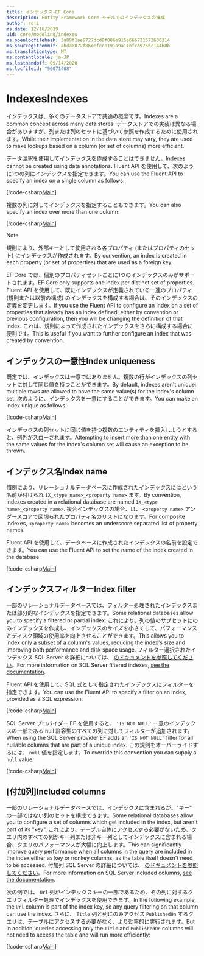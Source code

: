 ```yaml
---
title: インデックス-EF Core
description: Entity Framework Core モデルでのインデックスの構成
author: roji
ms.date: 12/16/2019
uid: core/modeling/indexes
ms.openlocfilehash: 3a89f1ae9727dcd8f086e915e666721572636314
ms.sourcegitcommit: abda0872f86eefeca191a9a11bfca976bc14468b
ms.translationtype: MT
ms.contentlocale: ja-JP
ms.lasthandoff: 09/14/2020
ms.locfileid: "90071408"
---
```

# <a name="indexes"></a><span data-ttu-id="410ef-103">Indexes</span><span class="sxs-lookup"><span data-stu-id="410ef-103">Indexes</span></span>

<span data-ttu-id="410ef-104">インデックスは、多くのデータストアで共通の概念です。</span><span class="sxs-lookup"><span data-stu-id="410ef-104">Indexes are a common concept across many data stores.</span></span> <span data-ttu-id="410ef-105">データストアでの実装は異なる場合がありますが、列または列のセットに基づいて参照を作成するために使用されます。</span><span class="sxs-lookup"><span data-stu-id="410ef-105">While their implementation in the data store may vary, they are used to make lookups based on a column (or set of columns) more efficient.</span></span>

<span data-ttu-id="410ef-106">データ注釈を使用してインデックスを作成することはできません。</span><span class="sxs-lookup"><span data-stu-id="410ef-106">Indexes cannot be created using data annotations.</span></span> <span data-ttu-id="410ef-107">Fluent API を使用して、次のように1つの列にインデックスを指定できます。</span><span class="sxs-lookup"><span data-stu-id="410ef-107">You can use the Fluent API to specify an index on a single column as follows:</span></span>

[!code-csharp[Main](../../../samples/core/Modeling/FluentAPI/Index.cs?name=Index&highlight=4)]

<span data-ttu-id="410ef-108">複数の列に対してインデックスを指定することもできます。</span><span class="sxs-lookup"><span data-stu-id="410ef-108">You can also specify an index over more than one column:</span></span>

[!code-csharp[Main](../../../samples/core/Modeling/FluentAPI/IndexComposite.cs?name=Composite&highlight=4)]

> [!NOTE]
> <span data-ttu-id="410ef-109">規則により、外部キーとして使用される各プロパティ (またはプロパティのセット) にインデックスが作成されます。</span><span class="sxs-lookup"><span data-stu-id="410ef-109">By convention, an index is created in each property (or set of properties) that are used as a foreign key.</span></span>
>
> <span data-ttu-id="410ef-110">EF Core では、個別のプロパティセットごとに1つのインデックスのみがサポートされます。</span><span class="sxs-lookup"><span data-stu-id="410ef-110">EF Core only supports one index per distinct set of properties.</span></span> <span data-ttu-id="410ef-111">Fluent API を使用して、既にインデックスが定義されている一連のプロパティ (規則または以前の構成) のインデックスを構成する場合は、そのインデックスの定義を変更します。</span><span class="sxs-lookup"><span data-stu-id="410ef-111">If you use the Fluent API to configure an index on a set of properties that already has an index defined, either by convention or previous configuration, then you will be changing the definition of that index.</span></span> <span data-ttu-id="410ef-112">これは、規則によって作成されたインデックスをさらに構成する場合に便利です。</span><span class="sxs-lookup"><span data-stu-id="410ef-112">This is useful if you want to further configure an index that was created by convention.</span></span>

## <a name="index-uniqueness"></a><span data-ttu-id="410ef-113">インデックスの一意性</span><span class="sxs-lookup"><span data-stu-id="410ef-113">Index uniqueness</span></span>

<span data-ttu-id="410ef-114">既定では、インデックスは一意ではありません。複数の行がインデックスの列セットに対して同じ値を持つことができます。</span><span class="sxs-lookup"><span data-stu-id="410ef-114">By default, indexes aren't unique: multiple rows are allowed to have the same value(s) for the index's column set.</span></span> <span data-ttu-id="410ef-115">次のように、インデックスを一意にすることができます。</span><span class="sxs-lookup"><span data-stu-id="410ef-115">You can make an index unique as follows:</span></span>

[!code-csharp[Main](../../../samples/core/Modeling/FluentAPI/IndexUnique.cs?name=IndexUnique&highlight=5)]

<span data-ttu-id="410ef-116">インデックスの列セットに同じ値を持つ複数のエンティティを挿入しようとすると、例外がスローされます。</span><span class="sxs-lookup"><span data-stu-id="410ef-116">Attempting to insert more than one entity with the same values for the index's column set will cause an exception to be thrown.</span></span>

## <a name="index-name"></a><span data-ttu-id="410ef-117">インデックス名</span><span class="sxs-lookup"><span data-stu-id="410ef-117">Index name</span></span>

<span data-ttu-id="410ef-118">慣例により、リレーショナルデータベースに作成されたインデックスにはという名前が付けられ `IX_<type name>_<property name>` ます。</span><span class="sxs-lookup"><span data-stu-id="410ef-118">By convention, indexes created in a relational database are named `IX_<type name>_<property name>`.</span></span> <span data-ttu-id="410ef-119">複合インデックスの場合、は、 `<property name>` アンダースコアで区切られたプロパティ名のリストになります。</span><span class="sxs-lookup"><span data-stu-id="410ef-119">For composite indexes, `<property name>` becomes an underscore separated list of property names.</span></span>

<span data-ttu-id="410ef-120">Fluent API を使用して、データベースに作成されたインデックスの名前を設定できます。</span><span class="sxs-lookup"><span data-stu-id="410ef-120">You can use the Fluent API to set the name of the index created in the database:</span></span>

[!code-csharp[Main](../../../samples/core/Modeling/FluentAPI/IndexName.cs?name=IndexName&highlight=5)]

## <a name="index-filter"></a><span data-ttu-id="410ef-121">インデックスフィルター</span><span class="sxs-lookup"><span data-stu-id="410ef-121">Index filter</span></span>

<span data-ttu-id="410ef-122">一部のリレーショナルデータベースでは、フィルター処理されたインデックスまたは部分的なインデックスを指定できます。</span><span class="sxs-lookup"><span data-stu-id="410ef-122">Some relational databases allow you to specify a filtered or partial index.</span></span> <span data-ttu-id="410ef-123">これにより、列の値のサブセットにのみインデックスを作成し、インデックスのサイズを小さくして、パフォーマンスとディスク領域の使用率を向上させることができます。</span><span class="sxs-lookup"><span data-stu-id="410ef-123">This allows you to index only a subset of a column's values, reducing the index's size and improving both performance and disk space usage.</span></span> <span data-ttu-id="410ef-124">フィルター選択されたインデックス SQL Server の詳細については、 [のドキュメントを参照してください](/sql/relational-databases/indexes/create-filtered-indexes)。</span><span class="sxs-lookup"><span data-stu-id="410ef-124">For more information on SQL Server filtered indexes, [see the documentation](/sql/relational-databases/indexes/create-filtered-indexes).</span></span>

<span data-ttu-id="410ef-125">Fluent API を使用して、SQL 式として指定されたインデックスにフィルターを指定できます。</span><span class="sxs-lookup"><span data-stu-id="410ef-125">You can use the Fluent API to specify a filter on an index, provided as a SQL expression:</span></span>

[!code-csharp[Main](../../../samples/core/Modeling/FluentAPI/IndexFilter.cs?name=IndexFilter&highlight=5)]

<span data-ttu-id="410ef-126">SQL Server プロバイダー EF を使用すると、 `'IS NOT NULL'` 一意のインデックスの一部である null 許容型のすべての列に対してフィルターが追加されます。</span><span class="sxs-lookup"><span data-stu-id="410ef-126">When using the SQL Server provider EF adds an `'IS NOT NULL'` filter for all nullable columns that are part of a unique index.</span></span> <span data-ttu-id="410ef-127">この規則をオーバーライドするには、 `null` 値を指定します。</span><span class="sxs-lookup"><span data-stu-id="410ef-127">To override this convention you can supply a `null` value.</span></span>

[!code-csharp[Main](../../../samples/core/Modeling/FluentAPI/IndexNoFilter.cs?name=IndexNoFilter&highlight=6)]

## <a name="included-columns"></a><span data-ttu-id="410ef-128">[付加列]</span><span class="sxs-lookup"><span data-stu-id="410ef-128">Included columns</span></span>

<span data-ttu-id="410ef-129">一部のリレーショナルデータベースでは、インデックスに含まれるが、"キー" の一部ではない列のセットを構成できます。</span><span class="sxs-lookup"><span data-stu-id="410ef-129">Some relational databases allow you to configure a set of columns which get included in the index, but aren't part of its "key".</span></span> <span data-ttu-id="410ef-130">これにより、テーブル自体にアクセスする必要がないため、クエリ内のすべての列がキー列または非キー列としてインデックスに含まれる場合、クエリのパフォーマンスが大幅に向上します。</span><span class="sxs-lookup"><span data-stu-id="410ef-130">This can significantly improve query performance when all columns in the query are included in the index either as key or nonkey columns, as the table itself doesn't need to be accessed.</span></span> <span data-ttu-id="410ef-131">付加列 SQL Server の詳細については、 [のドキュメントを参照してください](/sql/relational-databases/indexes/create-indexes-with-included-columns)。</span><span class="sxs-lookup"><span data-stu-id="410ef-131">For more information on SQL Server included columns, [see the documentation](/sql/relational-databases/indexes/create-indexes-with-included-columns).</span></span>

<span data-ttu-id="410ef-132">次の例では、 `Url` 列がインデックスキーの一部であるため、その列に対するクエリフィルター処理でインデックスを使用できます。</span><span class="sxs-lookup"><span data-stu-id="410ef-132">In the following example, the `Url` column is part of the index key, so any query filtering on that column can use the index.</span></span> <span data-ttu-id="410ef-133">さらに、 `Title` 列と列にのみアクセス `PublishedOn` するクエリは、テーブルにアクセスする必要がなく、より効率的に実行されます。</span><span class="sxs-lookup"><span data-stu-id="410ef-133">But in addition, queries accessing only the `Title` and `PublishedOn` columns will not need to access the table and will run more efficiently:</span></span>

[!code-csharp[Main](../../../samples/core/Modeling/FluentAPI/IndexInclude.cs?name=IndexInclude&highlight=5-9)]

